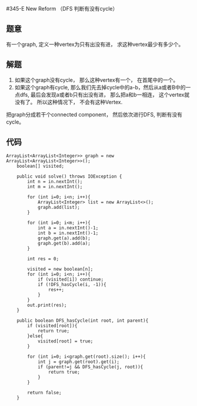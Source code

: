 #345-E New Reform （DFS 判断有没有cycle）
## 题意
有一个graph, 定义一种vertex为只有出没有进， 求这种vertex最少有多少个。

## 解题
1. 如果这个graph没有cycle， 那么这种vertex有一个， 在首尾中的一个。
2. 如果这个graph有cycle, 那么我们先去掉cycle中的a-b，然后从a或者B中的一点dfs, 最后会发现a或者b只有出没有进， 那么把a和b一相连， 这个vertex就没有了。 所以这种情况下， 不会有这种Vertex.

把graph分成若干个connected component， 然后依次进行DFS, 判断有没有cycle。

## 代码

```
ArrayList<ArrayList<Integer>> graph = new ArrayList<ArrayList<Integer>>();
    boolean[] visited;

    public void solve() throws IOException {
        int n = in.nextInt();
        int m = in.nextInt();

        for (int i=0; i<n; i++){
            ArrayList<Integer> list = new ArrayList<>();
            graph.add(list);
        }

        for (int i=0; i<m; i++){
            int a = in.nextInt()-1;
            int b = in.nextInt()-1;
            graph.get(a).add(b);
            graph.get(b).add(a);
        }

        int res = 0;

        visited = new boolean[n];
        for (int i=0; i<n; i++){
            if (visited[i]) continue;
            if (!DFS_hasCycle(i, -1)){
                res++;
            }
        }
        out.print(res);
    }

    public boolean DFS_hasCycle(int root, int parent){
        if (visited[root]){
            return true;
        }else{
            visited[root] = true;
        }

        for (int i=0; i<graph.get(root).size(); i++){
            int j = graph.get(root).get(i);
            if (parent!=j && DFS_hasCycle(j, root)){
                return true;
            }
        }

        return false;
    }
```

 
